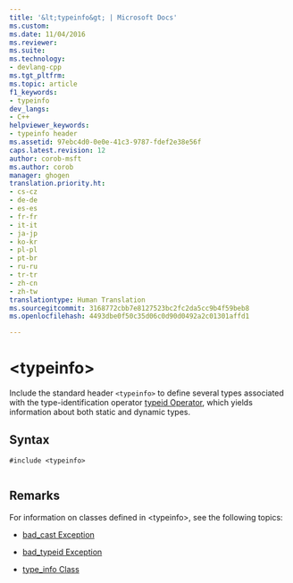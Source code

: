 ```yaml
---
title: '&lt;typeinfo&gt; | Microsoft Docs'
ms.custom: 
ms.date: 11/04/2016
ms.reviewer: 
ms.suite: 
ms.technology:
- devlang-cpp
ms.tgt_pltfrm: 
ms.topic: article
f1_keywords:
- typeinfo
dev_langs:
- C++
helpviewer_keywords:
- typeinfo header
ms.assetid: 97ebc4d0-0e0e-41c3-9787-fdef2e38e56f
caps.latest.revision: 12
author: corob-msft
ms.author: corob
manager: ghogen
translation.priority.ht:
- cs-cz
- de-de
- es-es
- fr-fr
- it-it
- ja-jp
- ko-kr
- pl-pl
- pt-br
- ru-ru
- tr-tr
- zh-cn
- zh-tw
translationtype: Human Translation
ms.sourcegitcommit: 3168772cbb7e8127523bc2fc2da5cc9b4f59beb8
ms.openlocfilehash: 4493dbe0f50c35d06c0d90d0492a2c01301affd1

---
```

# &lt;typeinfo&gt;
Include the standard header `<typeinfo>` to define several types associated with the type-identification operator [typeid Operator](../cpp/typeid-operator.md), which yields information about both static and dynamic types.  
  
## Syntax  
  
```  
#include <typeinfo>  
  
```  
  
## Remarks  
 For information on classes defined in \<typeinfo>, see the following topics:  
  
- [bad_cast Exception](../cpp/bad-cast-exception.md)  
  
- [bad_typeid Exception](../cpp/bad-typeid-exception.md)  
  
- [type_info Class](../cpp/type-info-class.md)



<!--HONumber=Jan17_HO1-->


